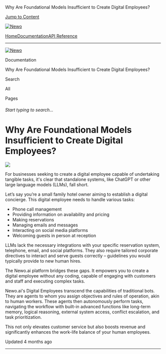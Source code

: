 Why Are Foundational Models Insufficient to Create Digital Employees?

[Jump to Content](#content)

[![Newo](https://files.readme.io/895bdeef8322f081f6d0f4507a17e414930dfddfddf1de452f458dc00698ca84-small-svgviewer-png-output_9.png)](/)

[Home](/)[Documentation](/docs)[API Reference](/reference)

* * *

[![Newo](https://files.readme.io/895bdeef8322f081f6d0f4507a17e414930dfddfddf1de452f458dc00698ca84-small-svgviewer-png-output_9.png)](/)

Documentation

Why Are Foundational Models Insufficient to Create Digital Employees?

Search

All

Pages

###### Start typing to search…

# Why Are Foundational Models Insufficient to Create Digital Employees?

![](https://files.readme.io/b4dc282-IMG_6207.jpg)

For businesses seeking to create a digital employee capable of undertaking tangible tasks, it's clear that standalone systems, like ChatGPT or other large language models (LLMs), fall short.

Let’s say you’re a small family hotel owner aiming to establish a digital concierge. This digital employee needs to handle various tasks:

*   Phone call management
*   Providing information on availability and pricing
*   Making reservations
*   Managing emails and messages
*   Interacting on social media platforms
*   Welcoming guests in person at reception

LLMs lack the necessary integrations with your specific reservation system, telephone, email, and social platforms. They also require tailored corporate directives to interact and serve guests correctly – guidelines you would typically provide to new human hires.

The Newo.ai platform bridges these gaps. It empowers you to create a digital employee without any coding, capable of engaging with customers and staff and executing complex tasks.

Newo.ai's Digital Employees transcend the capabilities of traditional bots. They are agents to whom you assign objectives and rules of operation, akin to human workers. These agents then autonomously perform tasks, navigating the workflow with built-in advanced functions like long-term memory, logical reasoning, external system access, conflict escalation, and task prioritization.

This not only elevates customer service but also boosts revenue and significantly enhances the work-life balance of your human employees.

Updated 4 months ago

* * *

